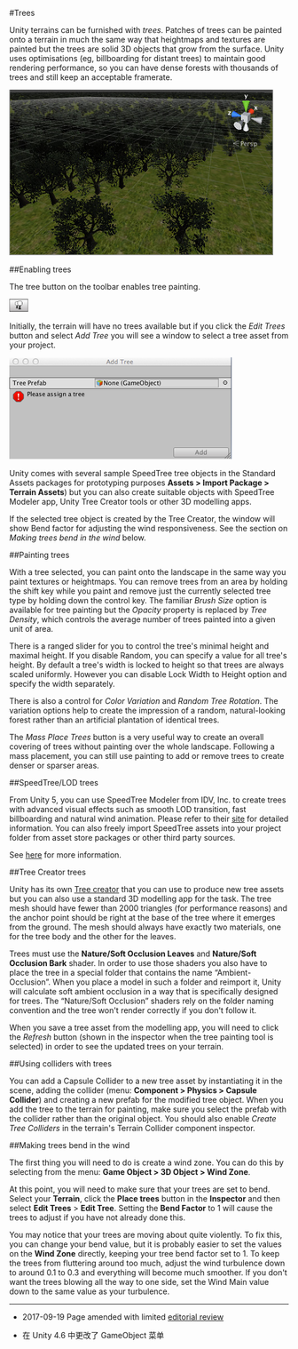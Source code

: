 #Trees

Unity terrains can be furnished with _trees_. Patches of trees can be painted onto a terrain in much the same way that heightmaps and textures are painted but the trees are solid 3D objects that grow from the surface. Unity uses optimisations (eg, billboarding for distant trees) to maintain good rendering performance, so you can have dense forests with thousands of trees and still keep an acceptable framerate.

![Terrain with trees](../uploads/Main/TerrainWithTrees.jpg)

##Enabling trees

The tree button on the toolbar enables tree painting.

![](../uploads/Main/TerrainTreePaintTool.png)

Initially, the terrain will have no trees available but if you click the _Edit Trees_ button and select _Add Tree_ you will see a window to select a tree asset from your project.

![The Add Tree window](../uploads/Main/TerrainTreeAddWindow.png)

Unity comes with several sample SpeedTree tree objects in the Standard Assets packages for prototyping purposes __Assets &gt; Import Package &gt; Terrain Assets__) but you can also create suitable objects with SpeedTree Modeler app, Unity Tree Creator tools or other 3D modelling apps. 

If the selected tree object is created by the Tree Creator, the window will show Bend factor for adjusting the wind responsiveness. See the section on _Making trees bend in the wind_ below. 

##Painting trees

With a tree selected, you can paint onto the landscape in the same way you paint textures or heightmaps. You can remove trees from an area by holding the shift key while you paint and remove just the currently selected tree type by holding down the control key. The familiar _Brush Size_ option is available for tree painting but the _Opacity_ property is replaced by _Tree Density_, which controls the average number of trees painted into a given unit of area. 

There is a ranged slider for you to control the tree's minimal height and maximal height. If you disable Random, you can specify a value for all tree's height. By default a tree's width is locked to height so that trees are always scaled uniformly. However you can disable Lock Width to Height option and specify the width separately. 

There is also a control for _Color Variation_ and _Random Tree Rotation_. The variation options help to create the impression of a random, natural-looking forest rather than an artificial plantation of identical trees.

The _Mass Place Trees_ button is a very useful way to create an overall covering of trees without painting over the whole landscape. Following a mass placement, you can still use painting to add or remove trees to create denser or sparser areas.

##SpeedTree/LOD trees

From Unity 5, you can use SpeedTree Modeler from IDV, Inc. to create trees with advanced visual effects such as smooth LOD transition, fast billboarding and natural wind animation. Please refer to their [site](http://www.speedtree.com/unity/) for detailed information. You can also freely import SpeedTree assets into your project folder from asset store packages or other third party sources. 

See [here](SpeedTree.html) for more information.

##Tree Creator trees

Unity has its own [Tree creator](class-Tree.html) that you can use to produce new tree assets but you can also use a standard 3D modelling app for the task. The tree mesh should have fewer than 2000 triangles (for performance reasons) and the anchor point should be right at the base of the tree where it emerges from the ground. The mesh should always have exactly two materials, one for the tree body and the other for the leaves.

Trees must use the __Nature/Soft Occlusion Leaves__ and __Nature/Soft Occlusion Bark__ shader. In order to use those shaders you also have to place the tree in a special folder that contains the name “Ambient-Occlusion”. When you place a model in such a folder and reimport it, Unity will calculate soft ambient occlusion in a way that is specifically designed for trees. The “Nature/Soft Occlusion” shaders rely on the folder naming convention and the tree won't render correctly if you don't follow it.

When you save a tree asset from the modelling app, you will need to click the _Refresh_ button (shown in the inspector when the tree painting tool is selected) in order to see the updated trees on your terrain.

##Using colliders with trees

You can add a Capsule Collider to a new tree asset by instantiating it in the scene, adding the collider (menu: __Component &gt; Physics &gt; Capsule Collider__) and creating a new prefab for the modified tree object. When you add the tree to the terrain for painting, make sure you select the prefab with the collider rather than the original object. You should also enable _Create Tree Colliders_ in the terrain's Terrain Collider component inspector.

##Making trees bend in the wind

The first thing you will need to do is create a wind zone. You can do this by selecting from the menu: __Game Object &gt; 3D Object &gt; Wind Zone__.

At this point, you will need to make sure that your trees are set to bend. Select your __Terrain__, click the __Place trees__ button in the __Inspector__ and then select __Edit Trees__ &gt; __Edit Tree__. Setting the __Bend Factor__ to 1 will cause the trees to adjust if you have not already done this.

You may notice that your trees are moving about quite violently. To fix this, you can change your bend value, but it is probably easier to set the values on the __Wind Zone__ directly, keeping your tree bend factor set to 1. To keep the trees from fluttering around too much, adjust the wind turbulence down to around 0.1 to 0.3 and everything will become much smoother. If you don't want the trees blowing all the way to one side, set the Wind Main value down to the same value as your turbulence.

---

* <span class="page-edit">2017-09-19  Page amended with limited [editorial review](DocumentationEditorialReview.html)
</span>

* <span class="page-history">在 Unity 4.6 中更改了 GameObject 菜单</span>
